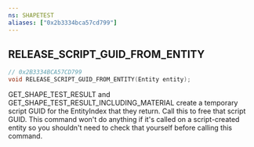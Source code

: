 ```yaml
---
ns: SHAPETEST
aliases: ["0x2b3334bca57cd799"]
---
```

## RELEASE_SCRIPT_GUID_FROM_ENTITY

```c
// 0x2B3334BCA57CD799
void RELEASE_SCRIPT_GUID_FROM_ENTITY(Entity entity);
```

GET_SHAPE_TEST_RESULT and GET_SHAPE_TEST_RESULT_INCLUDING_MATERIAL create a temporary script GUID for the EntityIndex that they return. Call this to free that script GUID. This command won't do anything if it's called on a script-created entity so you shouldn't need to check that yourself before calling this command.

